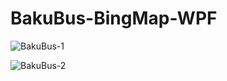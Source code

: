 # BakuBus-BingMap-WPF

![BakuBus-1](https://github.com/sakhverdiev/BakuBus-BingMap-WPF/assets/120374801/4f2a61c1-28e1-4da3-9e71-1aa08bba823c)

![BakuBus-2](https://github.com/sakhverdiev/BakuBus-BingMap-WPF/assets/120374801/07e7fa0c-583f-49bc-9cbc-7c810508515c)
